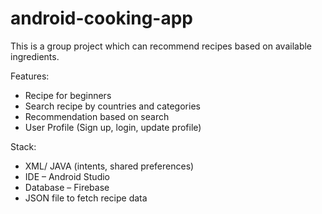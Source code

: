 # android-cooking-app
This is a group project which can recommend recipes based on available ingredients.

Features:

- Recipe for beginners
- Search recipe by countries and categories
- Recommendation based on search
- User Profile (Sign up, login, update profile)

Stack:

- XML/ JAVA (intents, shared preferences)
- IDE – Android Studio
- Database – Firebase
- JSON file to fetch recipe data



